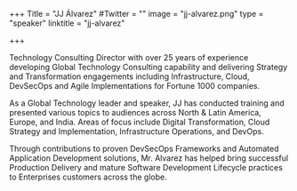 +++
Title = "JJ Álvarez"
#Twitter = ""
image = "jj-alvarez.png"
type = "speaker"
linktitle = "jj-alvarez"


+++

Technology Consulting Director with over 25 years of experience developing Global Technology Consulting capability and delivering Strategy and Transformation engagements including Infrastructure, Cloud, DevSecOps and Agile Implementations for Fortune 1000 companies.

As a Global Technology leader and speaker, JJ has conducted training and presented various topics to audiences across North & Latin America, Europe, and India. Areas of focus include Digital Transformation, Cloud Strategy and Implementation, Infrastructure Operations, and DevOps.

Through contributions to proven DevSecOps Frameworks and Automated Application Development solutions, Mr. Alvarez has helped bring successful Production Delivery and mature Software Development Lifecycle practices to Enterprises customers across the globe.

